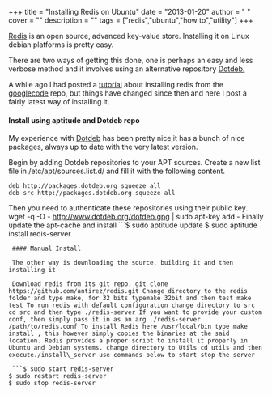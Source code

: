 
+++
title = "Installing Redis on Ubuntu"
date = "2013-01-20"
author = " "
cover = ""
description = ""
tags = ["redis","ubuntu","how to","utility"]
+++

[Redis](http://redis.io/) is an open source, advanced key-value store. Installing it on Linux debian platforms is pretty easy.

 There are two ways of getting this done, one is perhaps an easy and less verbose method and it involves using an alternative repository [Dotdeb.](http://www.dotdeb.org/) 

 A while ago I had posted a [tutorial](http://www.varunpant.com/posts/how-to-set-up-redis-in-ubuntu-linux) about installing redis from the [googlecode](http://redis.googlecode.com/files/redis-2.2.4.tar.gz) repo, but things have changed since then and here I post a fairly latest way of installing it.

 #### Install using aptitude and Dotdeb repo

 My experience with [Dotdeb](http://www.dotdeb.org/) has been pretty nice,it has a bunch of nice packages, always up to date with the very latest version.

 Begin by adding Dotdeb repositories to your APT sources. Create a new list file in /etc/apt/sources.list.d/ and fill it with the following content. 

 ```# /etc/apt/sources.list.d/dotdeb.org.list
deb http://packages.dotdeb.org squeeze all
deb-src http://packages.dotdeb.org squeeze all
```
 Then you need to authenticate these repositories using their public key. wget -q -O - http://www.dotdeb.org/dotdeb.gpg | sudo apt-key add - Finally update the apt-cache and install ```$ sudo aptitude update
$ sudo aptitude install redis-server
```
 #### Manual Install

 The other way is downloading the source, building it and then installing it

 Download redis from its git repo. git clone https://github.com/antirez/redis.git Change directory to the redis folder and type make, for 32 bits typemake 32bit and then test make test To run redis with default configuration change directory to src cd src and then type ./redis-server If you want to provide your custom conf, then simply pass it in as an arg ./redis-server /path/to/redis.conf To install Redis here /usr/local/bin type make install , this however simply copies the binaries at the said location. Redis provides a proper script to install it properly in Ubuntu and Debian systems. change directory to Utils cd utils and then execute./install\_server use commands below to start stop the server 

 ```$ sudo start redis-server
$ sudo restart redis-server
$ sudo stop redis-server
```


